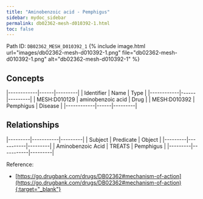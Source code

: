 ```yaml
---
title: "Aminobenzoic acid - Pemphigus"
sidebar: mydoc_sidebar
permalink: db02362-mesh-d010392-1.html
toc: false 
---
```



Path ID: `DB02362_MESH_D010392_1`
{% include image.html url="images/db02362-mesh-d010392-1.png" file="db02362-mesh-d010392-1.png" alt="db02362-mesh-d010392-1" %}

## Concepts

|------------|------|---------|
| Identifier | Name | Type    |
|------------|------|---------|
| MESH:D010129 | aminobenzoic acid | Drug |
| MESH:D010392 | Pemphigus | Disease |
|------------|------|---------|

## Relationships

|---------|-----------|---------|
| Subject | Predicate | Object  |
|---------|-----------|---------|
| Aminobenzoic Acid | TREATS | Pemphigus |
|---------|-----------|---------|

Reference:
  - [https://go.drugbank.com/drugs/DB02362#mechanism-of-action](https://go.drugbank.com/drugs/DB02362#mechanism-of-action){:target="_blank"}